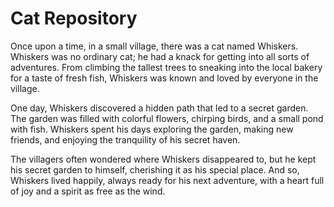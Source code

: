 # Cat Repository

Once upon a time, in a small village, there was a cat named Whiskers. Whiskers was no ordinary cat; he had a knack for getting into all sorts of adventures. From climbing the tallest trees to sneaking into the local bakery for a taste of fresh fish, Whiskers was known and loved by everyone in the village.

One day, Whiskers discovered a hidden path that led to a secret garden. The garden was filled with colorful flowers, chirping birds, and a small pond with fish. Whiskers spent his days exploring the garden, making new friends, and enjoying the tranquility of his secret haven.

The villagers often wondered where Whiskers disappeared to, but he kept his secret garden to himself, cherishing it as his special place. And so, Whiskers lived happily, always ready for his next adventure, with a heart full of joy and a spirit as free as the wind.
